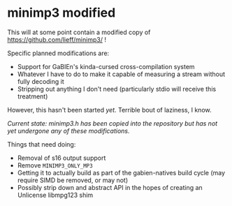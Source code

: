 # minimp3 modified

This will at some point contain a modified copy of https://github.com/lieff/minimp3/ !

Specific planned modifications are:

* Support for GaBIEn's kinda-cursed cross-compilation system
* Whatever I have to do to make it capable of measuring a stream without fully decoding it
* Stripping out anything I don't need (particularly stdio will receive this treatment)

However, this hasn't been started *yet.* Terrible bout of laziness, I know.

*Current state: minimp3.h has been copied into the repository but has not yet undergone any of these modifications.*

Things that need doing:

* Removal of s16 output support
* Remove `MINIMP3_ONLY_MP3`
* Getting it to actually build as part of the gabien-natives build cycle (may require SIMD be removed, or may not)
* Possibly strip down and abstract API in the hopes of creating an Unlicense libmpg123 shim

